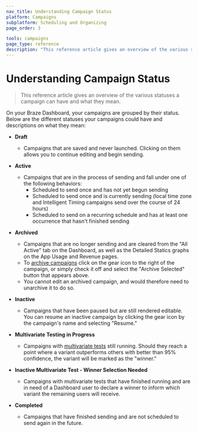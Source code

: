 ```yaml
---
nav_title: Understanding Campaign Status
platform: Campaigns
subplatform: Scheduling and Organizing
page_order: 3

tools: campaigns
page_type: reference
description: "This reference article gives an overview of the various statuses a campaign can have and what they mean."
---
```

# Understanding Campaign Status

> This reference article gives an overview of the various statuses a campaign can have and what they mean.

On your Braze Dashboard, your campaigns are grouped by their status. Below are the different statuses your campaigns could have and descriptions on what they mean:

- __Draft__
	- Campaigns that are saved and never launched. Clicking on them allows you to continue editing and begin sending.


- __Active__
	- Campaigns that are in the process of sending and fall under one of the following behaviors:
		- Scheduled to send once and has not yet begun sending
		- Scheduled to send once and is currently sending (local time zone and Intelligent Timing campaigns send over the course of 24 hours)
		- Scheduled to send on a recurring schedule and has at least one occurrence that hasn't finished sending


- __Archived__
	- Campaigns that are no longer sending and are cleared from the "All Active" tab on the Dashboard, as well as the Detailed Statics graphs on the App Usage and Revenue pages.
	- To [archive campaigns][2] click on the gear icon to the right of the campaign, or simply check it off and select the "Archive Selected" button that appears above.
	- You cannot edit an archived campaign, and would therefore need to unarchive it to do so.


- __Inactive__
	- Campaigns that have been paused but are still rendered editable. You can resume an inactive campaign by clicking the gear icon by the campaign's name and selecting "Resume."


- __Multivariate Testing in Progress__
	- Campaigns with [multivariate tests][1] still running. Should they reach a point where a variant outperforms others with better than 95% confidence, the variant will be marked as the "winner."


- __Inactive Multivariate Test - Winner Selection Needed__
	- Campaigns with multivariate tests that have finished running and are in need of a Dashboard user to declare a winner to inform which variant the remaining users will receive.


- __Completed__
	- Campaigns that have finished sending and are not scheduled to send again in the future.



[1]: {{site.baseurl}}/user_guide/engagement_tools/campaigns/testing_and_more/multivariate_testing/#multivariate-testing
[2]: {{site.baseurl}}/user_guide/engagement_tools/campaigns/scheduling_and_organizing/archiving_campaigns/#archiving-campaigns
